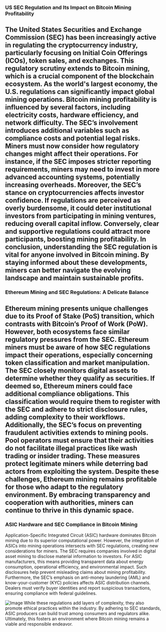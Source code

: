 ### US SEC Regulation and Its Impact on Bitcoin Mining Profitability
The United States Securities and Exchange Commission (SEC) has been increasingly active in regulating the cryptocurrency industry, particularly focusing on Initial Coin Offerings (ICOs), token sales, and exchanges. This regulatory scrutiny extends to Bitcoin mining, which is a crucial component of the blockchain ecosystem. As the world's largest economy, the U.S. regulations can significantly impact global mining operations.
Bitcoin mining profitability is influenced by several factors, including electricity costs, hardware efficiency, and network difficulty. The SEC’s involvement introduces additional variables such as compliance costs and potential legal risks. Miners must now consider how regulatory changes might affect their operations. For instance, if the SEC imposes stricter reporting requirements, miners may need to invest in more advanced accounting systems, potentially increasing overheads.
Moreover, the SEC’s stance on cryptocurrencies affects investor confidence. If regulations are perceived as overly burdensome, it could deter institutional investors from participating in mining ventures, reducing overall capital inflow. Conversely, clear and supportive regulations could attract more participants, boosting mining profitability.
In conclusion, understanding the SEC regulation is vital for anyone involved in Bitcoin mining. By staying informed about these developments, miners can better navigate the evolving landscape and maintain sustainable profits.
---
### Ethereum Mining and SEC Regulations: A Delicate Balance
Ethereum mining presents unique challenges due to its Proof of Stake (PoS) transition, which contrasts with Bitcoin’s Proof of Work (PoW). However, both ecosystems face similar regulatory pressures from the SEC. Ethereum miners must be aware of how SEC regulations impact their operations, especially concerning token classification and market manipulation.
The SEC closely monitors digital assets to determine whether they qualify as securities. If deemed so, Ethereum miners could face additional compliance obligations. This classification would require them to register with the SEC and adhere to strict disclosure rules, adding complexity to their workflows.
Additionally, the SEC’s focus on preventing fraudulent activities extends to mining pools. Pool operators must ensure that their activities do not facilitate illegal practices like wash trading or insider trading. These measures protect legitimate miners while deterring bad actors from exploiting the system.
Despite these challenges, Ethereum mining remains profitable for those who adapt to the regulatory environment. By embracing transparency and cooperation with authorities, miners can continue to thrive in this dynamic space.
---
### ASIC Hardware and SEC Compliance in Bitcoin Mining
Application-Specific Integrated Circuit (ASIC) hardware dominates Bitcoin mining due to its superior computational power. However, the integration of ASICs into mining operations intersects with SEC regulations, creating new considerations for miners.
The SEC requires companies involved in digital asset mining to disclose material information to investors. For ASIC manufacturers, this means providing transparent data about energy consumption, operational efficiency, and environmental impact. Such disclosures help prevent misleading claims about mining profitability.
Furthermore, the SEC’s emphasis on anti-money laundering (AML) and know-your-customer (KYC) policies affects ASIC distribution channels. Dealers must verify buyer identities and report suspicious transactions, ensuring compliance with federal guidelines.

![Image](https://github.com/user-attachments/assets/d7419ec9-dc67-403f-bf28-8faea5f1f74f)
While these regulations add layers of complexity, they also promote ethical practices within the industry. By adhering to SEC standards, ASIC producers can build trust among consumers and regulators alike. Ultimately, this fosters an environment where Bitcoin mining remains a viable and responsible endeavor.
